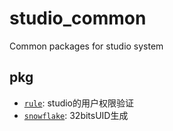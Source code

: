 # studio_common
Common packages for studio system

## pkg
- [`rule`](./rule/README.md): studio的用户权限验证
- [`snowflake`](./snowflake/README.md): 32bitsUID生成
